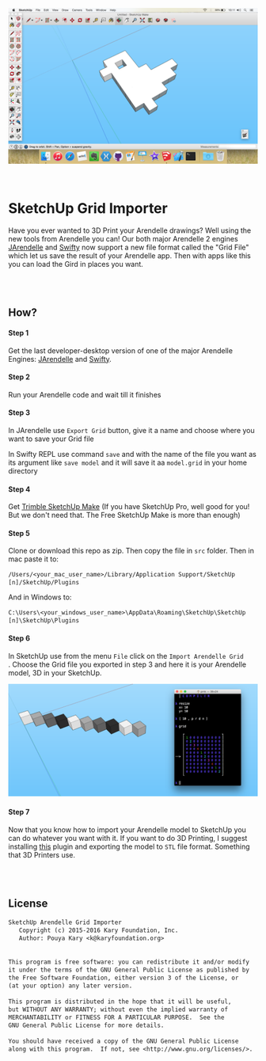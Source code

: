 ![](bigimage.png)

<br />

# SketchUp Grid Importer
Have you ever wanted to 3D Print your Arendelle drawings? Well using the new tools from Arendelle you can! Our both major Arendelle 2 engines [JArendelle](https://github.com/arendelle/jarendelle) and [Swifty](https://github.com/arendelle/swifty) now support a new file format called the "Grid File" which let us save the result of your Arendelle app. Then with apps like this you can load the Gird in places you want.

<br /><br />

## How?
#### Step 1
Get the last developer-desktop version of one of the major Arendelle Engines: [JArendelle](https://github.com/arendelle/jarendelle) and [Swifty](https://github.com/arendelle/swifty).

#### Step 2
Run your Arendelle code and wait till it finishes

#### Step 3
In JArendelle use `Export Grid` button, give it a name and choose where you want to save your Grid file

In Swifty REPL use command `save` and with the name of the file you want as its argument like `save model` and it will save it aa `model.grid` in your home directory

#### Step 4
Get [Trimble SketchUp Make](http://www.sketchup.com/products/sketchup-make) (If you have SketchUp Pro, well good for you! But we don't need that. The Free SketchUp Make is more than enough)

#### Step 5
Clone or download this repo as zip. Then copy the file in `src` folder. Then in mac paste it to:

```
/Users/<your_mac_user_name>/Library/Application Support/SketchUp [n]/SketchUp/Plugins
```

And in Windows to:

```
C:\Users\<your_windows_user_name>\AppData\Roaming\SketchUp\SketchUp [n]\SketchUp\Plugins
```

#### Step 6
In SketchUp use from the menu `File` click on the `Import Arendelle Grid	`. Choose the Grid file you exported in step 3 and here it is your Arendelle model, 3D in your SketchUp.

![](image.png)

#### Step 7
Now that you know how to import your Arendelle model to SketchUp you can do whatever you want with it. If you want to do 3D Printing, I suggest installing [this](https://extensions.sketchup.com/en/content/sketchup-stl) plugin and exporting the model to `STL` file format. Something that 3D Printers use.

<br /><br />


## License

```
SketchUp Arendelle Grid Importer
   Copyright (c) 2015-2016 Kary Foundation, Inc.
   Author: Pouya Kary <k@karyfoundation.org>


This program is free software: you can redistribute it and/or modify
it under the terms of the GNU General Public License as published by
the Free Software Foundation, either version 3 of the License, or
(at your option) any later version.

This program is distributed in the hope that it will be useful,
but WITHOUT ANY WARRANTY; without even the implied warranty of
MERCHANTABILITY or FITNESS FOR A PARTICULAR PURPOSE.  See the
GNU General Public License for more details.

You should have received a copy of the GNU General Public License
along with this program.  If not, see <http://www.gnu.org/licenses/>.
```

